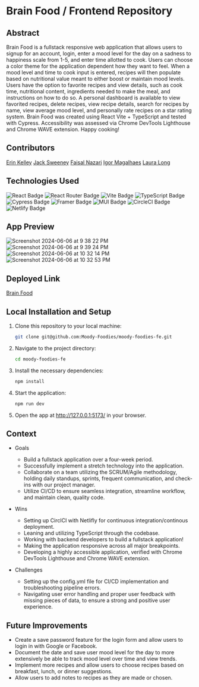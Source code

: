 
# Brain Food / Frontend Repository

## Abstract
Brain Food is a fullstack responsive web application that allows users to signup for an account, login, enter a mood level for the day on a sadness to happiness scale from 1-5, and enter time allotted to cook. Users can choose a color theme for the application dependent how they want to feel. When a mood level and time to cook input is entered, recipes will then populate based on nutritional value meant to either boost or maintain mood levels. Users have the option to favorite recipes and view details, such as cook time, nutritional content, ingredients needed to make the meal, and instructions on how to do so. A personal dashboard is available to view favorited recipes, delete recipes, view recipe details, search for recipes by name, view average mood level, and personally rate recipes on a star rating system. Brain Food was created using React Vite + TypeScript and tested with Cypress. Accessibility was assessed via Chrome DevTools Lighthouse and Chrome WAVE extension. Happy cooking! 

## Contributors
[Erin Kelley](https://github.com/kelleyej) [Jack Sweeney](https://github.com/JackCSweeney) [Faisal Nazari](https://github.com/mfaisalnazari) [Igor Magalhaes](https://github.com/IgorrMagalhaess) [Laura Long](https://github.com/lalonggone/)

## Technologies Used
![React Badge](https://img.shields.io/badge/React-61DAFB?logo=react&logoColor=000&style=flat) ![React Router Badge](https://img.shields.io/badge/React%20Router-CA4245?logo=reactrouter&logoColor=fff&style=flat) ![Vite Badge](https://img.shields.io/badge/Vite-646CFF?logo=vite&logoColor=fff&style=flat) ![TypeScript Badge](https://img.shields.io/badge/TypeScript-3178C6?logo=typescript&logoColor=fff&style=flat) ![Cypress Badge](https://img.shields.io/badge/Cypress-69D3A7?logo=cypress&logoColor=fff&style=flat) ![Framer Badge](https://img.shields.io/badge/Framer-05F?logo=framer&logoColor=fff&style=flat) ![MUI Badge](https://img.shields.io/badge/MUI-007FFF?logo=mui&logoColor=fff&style=flat) ![CircleCI Badge](https://img.shields.io/badge/CircleCI-343434?logo=circleci&logoColor=fff&style=flat) ![Netlify Badge](https://img.shields.io/badge/Netlify-00C7B7?logo=netlify&logoColor=fff&style=flat)

## App Preview
![Screenshot 2024-06-06 at 9 38 22 PM](https://github.com/Moody-Foodies/moody-foodies-fe/assets/120286689/4b4afe44-f6ce-4ea1-b0f4-edc3466c006e)
![Screenshot 2024-06-06 at 9 39 24 PM](https://github.com/Moody-Foodies/moody-foodies-fe/assets/120286689/71a04ceb-f358-42f0-840f-73e513fe8f97)
![Screenshot 2024-06-06 at 10 32 14 PM](https://github.com/Moody-Foodies/moody-foodies-fe/assets/120286689/2e9dc1af-7885-4bb5-9ab3-2058cea87186)
![Screenshot 2024-06-06 at 10 32 53 PM](https://github.com/Moody-Foodies/moody-foodies-fe/assets/120286689/066df49d-18ec-4a6f-85db-7f665afdc578)

## Deployed Link 
[Brain Food](https://jade-lebkuchen-46144d.netlify.app/)

## Local Installation and Setup
1. Clone this repository to your local machine:
   ```sh
   git clone git@github.com:Moody-Foodies/moody-foodies-fe.git
   ```

2. Navigate to the project directory:
   ```sh
   cd moody-foodies-fe
   ```

3. Install the necessary dependencies:
   ```sh
   npm install
   ```

4. Start the application:
   ```sh
   npm run dev
   ```

5. Open the app at http://127.0.0.1:5173/ in your browser.

## Context
- Goals
   - Build a fullstack application over a four-week period.
   - Successfully implement a stretch technology into the application. 
   - Collaborate on a team utilizing the SCRUM/Agile methodology, holding daily standups, sprints, frequent communication, and check-ins with our project manager.
   - Utilize CI/CD to ensure seamless integration, streamline workflow, and maintain clean, quality code.
     
- Wins
  - Setting up CirclCI with Netlifly for continuous integration/continous deployment.
  - Leaning and utilizing TypeScript through the codebase.
  - Working with backend developers to build a fullstack application!
  - Making the application responsive across all major breakpoints.
  - Developing a highly accessible application, verified with Chrome DevTools Lighthouse and Chrome WAVE extension.
     
- Challenges
  - Setting up the config.yml file for CI/CD implementation and troubleshooting pipeline errors. 
  - Navigating user error handling and proper user feedback with missing pieces of data, to ensure a strong and positive user experience. 

## Future Improvements 
- Create a save password feature for the login form and allow users to login in with Google or Facebook.
- Document the date and save user mood level for the day to more extensively be able to track mood level over time and view trends.
- Implement more recipes and allow users to choose recipes based on breakfast, lunch, or dinner suggestions.
- Allow users to add notes to recipes as they are made or chosen. 
